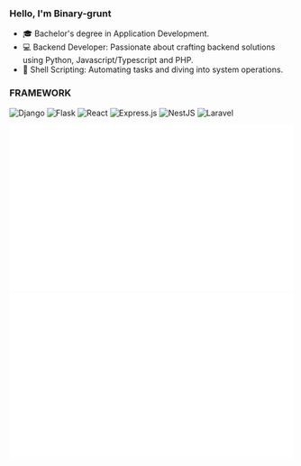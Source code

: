 ### Hello, I'm Binary-grunt
  - 🎓 Bachelor's degree in Application Development.
  - 💻 Backend Developer: Passionate about crafting backend solutions using Python, Javascript/Typescript and PHP.
  - 🐚 Shell Scripting: Automating tasks and diving into system operations.

### FRAMEWORK
![Django](https://img.shields.io/badge/Django-092E20?style=for-the-badge&logo=django&logoColor=white)
![Flask](https://img.shields.io/badge/flask-%23000.svg?style=for-the-badge&logo=flask&logoColor=white)
![React](https://shields.io/badge/react-black?logo=react&style=for-the-badge)
![Express.js](https://img.shields.io/badge/express.js-%23404d59.svg?style=for-the-badge&logo=express&logoColor=%2361DAFB)
![NestJS](https://img.shields.io/badge/nestjs-%23E0234E.svg?style=for-the-badge&logo=nestjs&logoColor=white)
![Laravel](https://img.shields.io/badge/laravel-%23FF2D20.svg?style=for-the-badge&logo=laravel&logoColor=white)



![](https://raw.githubusercontent.com/Binary-Blade/github-stats/master/generated/overview.svg#gh-dark-mode-only)
![](https://raw.githubusercontent.com/Binary-Blade/github-stats/master/generated/languages.svg#gh-dark-mode-only)
